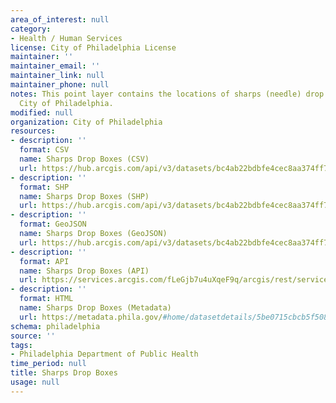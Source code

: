 ```yaml
---
area_of_interest: null
category:
- Health / Human Services
license: City of Philadelphia License
maintainer: ''
maintainer_email: ''
maintainer_link: null
maintainer_phone: null
notes: This point layer contains the locations of sharps (needle) drop boxes in the
  City of Philadelphia.
modified: null
organization: City of Philadelphia
resources:
- description: ''
  format: CSV
  name: Sharps Drop Boxes (CSV)
  url: https://hub.arcgis.com/api/v3/datasets/bc4ab22bdbfe4cec8aa374ff7d5cec81_0/downloads/data?format=csv&spatialRefId=3857&where=1%3D1
- description: ''
  format: SHP
  name: Sharps Drop Boxes (SHP)
  url: https://hub.arcgis.com/api/v3/datasets/bc4ab22bdbfe4cec8aa374ff7d5cec81_0/downloads/data?format=shp&spatialRefId=3857&where=1%3D1
- description: ''
  format: GeoJSON
  name: Sharps Drop Boxes (GeoJSON)
  url: https://hub.arcgis.com/api/v3/datasets/bc4ab22bdbfe4cec8aa374ff7d5cec81_0/downloads/data?format=geojson&spatialRefId=4326&where=1%3D1
- description: ''
  format: API
  name: Sharps Drop Boxes (API)
  url: https://services.arcgis.com/fLeGjb7u4uXqeF9q/arcgis/rest/services/Sharps_Drop_Boxes/FeatureServer/0/query?outFields=*&where=1%3D1
- description: ''
  format: HTML
  name: Sharps Drop Boxes (Metadata)
  url: https://metadata.phila.gov/#home/datasetdetails/5be0715cbcb5f50859f6266b/representationdetails/5be0715cbcb5f50859f6266f/
schema: philadelphia
source: ''
tags:
- Philadelphia Department of Public Health
time_period: null
title: Sharps Drop Boxes
usage: null
---
```

